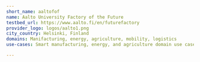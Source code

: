 ```yaml
---
short_name: aaltofof
name: Aalto University Factory of the Future
testbed_url: https://www.aalto.fi/en/futurefactory
provider_logo: logos/aalto1.png
city_country: Helsinki, Finland
domains: Manifacturing, energy, agriculture, mobility, logistics
use-cases: Smart manufacturing, energy, and agriculture domain use cases: Predictive maintenance, human robot interaction, collaborative robots, flexible production, Low electric vehicles.

---
```


